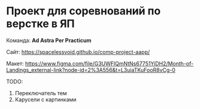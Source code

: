 # Проект для соревнований по верстке в ЯП

Команда: **Ad Astra Per Practicum**

Сайт: https://spacelessvoid.github.io/comp-project-aapp/

Макет: https://www.figma.com/file/G3UWFlQmNtNs67751YiDH2/Month-of-Landings_external-link?node-id=2%3A556&t=L3uiaTKuFooR8vCg-0

TODO:
1. Переключатель тем
2. Карусели с картинками

